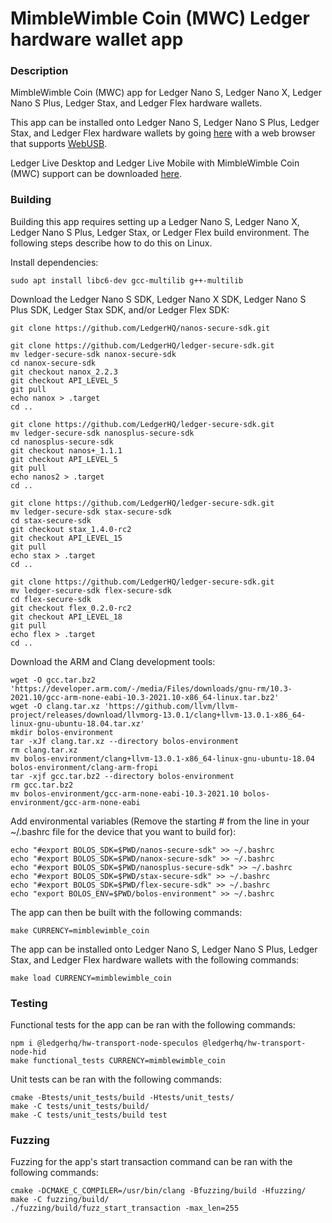 # MimbleWimble Coin (MWC) Ledger hardware wallet app

### Description
MimbleWimble Coin (MWC) app for Ledger Nano S, Ledger Nano X, Ledger Nano S Plus, Ledger Stax, and Ledger Flex hardware wallets.

This app can be installed onto Ledger Nano S, Ledger Nano S Plus, Ledger Stax, and Ledger Flex hardware wallets by going [here](https://htmlpreview.github.io/?https://github.com/NicolasFlamel1/Ledger-MimbleWimble-Coin/blob/master/tools/installer/index.html) with a web browser that supports [WebUSB](https://caniuse.com/webusb).

Ledger Live Desktop and Ledger Live Mobile with MimbleWimble Coin (MWC) support can be downloaded [here](https://github.com/NicolasFlamel1/ledger-live/releases).

### Building
Building this app requires setting up a Ledger Nano S, Ledger Nano X, Ledger Nano S Plus, Ledger Stax, or Ledger Flex build environment. The following steps describe how to do this on Linux.

Install dependencies:
```
sudo apt install libc6-dev gcc-multilib g++-multilib
```
Download the Ledger Nano S SDK, Ledger Nano X SDK, Ledger Nano S Plus SDK, Ledger Stax SDK, and/or Ledger Flex SDK:
```
git clone https://github.com/LedgerHQ/nanos-secure-sdk.git

git clone https://github.com/LedgerHQ/ledger-secure-sdk.git
mv ledger-secure-sdk nanox-secure-sdk
cd nanox-secure-sdk
git checkout nanox_2.2.3
git checkout API_LEVEL_5
git pull
echo nanox > .target
cd ..

git clone https://github.com/LedgerHQ/ledger-secure-sdk.git
mv ledger-secure-sdk nanosplus-secure-sdk
cd nanosplus-secure-sdk
git checkout nanos+_1.1.1
git checkout API_LEVEL_5
git pull
echo nanos2 > .target
cd ..

git clone https://github.com/LedgerHQ/ledger-secure-sdk.git
mv ledger-secure-sdk stax-secure-sdk
cd stax-secure-sdk
git checkout stax_1.4.0-rc2
git checkout API_LEVEL_15
git pull
echo stax > .target
cd ..

git clone https://github.com/LedgerHQ/ledger-secure-sdk.git
mv ledger-secure-sdk flex-secure-sdk
cd flex-secure-sdk
git checkout flex_0.2.0-rc2
git checkout API_LEVEL_18
git pull
echo flex > .target
cd ..
```
Download the ARM and Clang development tools:
```
wget -O gcc.tar.bz2 'https://developer.arm.com/-/media/Files/downloads/gnu-rm/10.3-2021.10/gcc-arm-none-eabi-10.3-2021.10-x86_64-linux.tar.bz2'
wget -O clang.tar.xz 'https://github.com/llvm/llvm-project/releases/download/llvmorg-13.0.1/clang+llvm-13.0.1-x86_64-linux-gnu-ubuntu-18.04.tar.xz'
mkdir bolos-environment
tar -xJf clang.tar.xz --directory bolos-environment
rm clang.tar.xz
mv bolos-environment/clang+llvm-13.0.1-x86_64-linux-gnu-ubuntu-18.04 bolos-environment/clang-arm-fropi
tar -xjf gcc.tar.bz2 --directory bolos-environment
rm gcc.tar.bz2
mv bolos-environment/gcc-arm-none-eabi-10.3-2021.10 bolos-environment/gcc-arm-none-eabi
```
Add environmental variables (Remove the starting # from the line in your ~/.bashrc file for the device that you want to build for):
```
echo "#export BOLOS_SDK=$PWD/nanos-secure-sdk" >> ~/.bashrc
echo "#export BOLOS_SDK=$PWD/nanox-secure-sdk" >> ~/.bashrc
echo "#export BOLOS_SDK=$PWD/nanosplus-secure-sdk" >> ~/.bashrc
echo "#export BOLOS_SDK=$PWD/stax-secure-sdk" >> ~/.bashrc
echo "#export BOLOS_SDK=$PWD/flex-secure-sdk" >> ~/.bashrc
echo "export BOLOS_ENV=$PWD/bolos-environment" >> ~/.bashrc
```
The app can then be built with the following commands:
```
make CURRENCY=mimblewimble_coin
```
The app can be installed onto Ledger Nano S, Ledger Nano S Plus, Ledger Stax, and Ledger Flex hardware wallets with the following commands:
```
make load CURRENCY=mimblewimble_coin
```

### Testing
Functional tests for the app can be ran with the following commands:
```
npm i @ledgerhq/hw-transport-node-speculos @ledgerhq/hw-transport-node-hid
make functional_tests CURRENCY=mimblewimble_coin
```
Unit tests can be ran with the following commands:
```
cmake -Btests/unit_tests/build -Htests/unit_tests/
make -C tests/unit_tests/build/
make -C tests/unit_tests/build test
```

### Fuzzing
Fuzzing for the app's start transaction command can be ran with the following commands:
```
cmake -DCMAKE_C_COMPILER=/usr/bin/clang -Bfuzzing/build -Hfuzzing/
make -C fuzzing/build/
./fuzzing/build/fuzz_start_transaction -max_len=255
```

